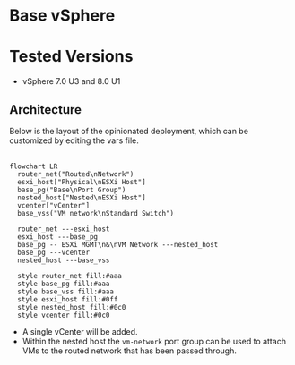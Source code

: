 # Base vSphere

# Tested Versions
- vSphere 7.0 U3 and 8.0 U1

## Architecture
Below is the layout of the opinionated deployment, which can be customized by editing the vars file.</br></br>
```mermaid
flowchart LR
  router_net("Routed\nNetwork")
  esxi_host["Physical\nESXi Host"]
  base_pg("Base\nPort Group")
  nested_host["Nested\nESXi Host"]
  vcenter["vCenter"]
  base_vss("VM network\nStandard Switch")

  router_net ---esxi_host
  esxi_host ---base_pg
  base_pg -- ESXi MGMT\n&\nVM Network ---nested_host
  base_pg ---vcenter
  nested_host ---base_vss

  style router_net fill:#aaa
  style base_pg fill:#aaa
  style base_vss fill:#aaa
  style esxi_host fill:#0ff
  style nested_host fill:#0c0
  style vcenter fill:#0c0
```
- A single vCenter will be added.
- Within the nested host the `vm-network` port group can be used to attach VMs to the routed network that has been passed through.



